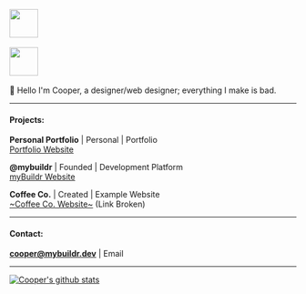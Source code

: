 <img src="https://cooper25.github.io/cooper25_dark.png" height="50"><br><br>
<img src="https://cooper25.github.io/cooper25_light.png" height="50"><br><br>
👋 Hello I'm Cooper, a designer/web designer; everything I make is bad.

___

#### Projects:

**Personal Portfolio** | Personal | Portfolio
<br><a href="https://cppr.design/">Portfolio Website</a>

**@mybuildr** | Founded | Development Platform 
<br><a href="https://mybuildr.dev/">myBuildr Website</a>

**Coffee Co.** | Created | Example Website
<br><a href="https://coffeeco.loertis.dev/">~Coffee Co. Website~</a> (Link Broken)
___

#### Contact:

**cooper@mybuildr.dev** | Email

___

[![Cooper's github stats](https://github-readme-stats.vercel.app/api?username=cooper25)](https://github.com/anuraghazra/github-readme-stats)
